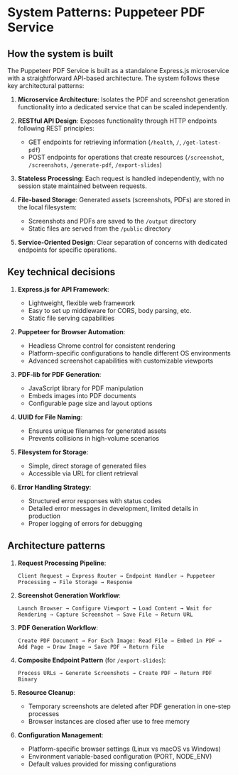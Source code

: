 # System Patterns: Puppeteer PDF Service

## How the system is built

The Puppeteer PDF Service is built as a standalone Express.js microservice with a straightforward API-based architecture. The system follows these key architectural patterns:

1. **Microservice Architecture**: Isolates the PDF and screenshot generation functionality into a dedicated service that can be scaled independently.

2. **RESTful API Design**: Exposes functionality through HTTP endpoints following REST principles:
   - GET endpoints for retrieving information (`/health`, `/`, `/get-latest-pdf`)
   - POST endpoints for operations that create resources (`/screenshot`, `/screenshots`, `/generate-pdf`, `/export-slides`)

3. **Stateless Processing**: Each request is handled independently, with no session state maintained between requests.

4. **File-based Storage**: Generated assets (screenshots, PDFs) are stored in the local filesystem:
   - Screenshots and PDFs are saved to the `/output` directory
   - Static files are served from the `/public` directory

5. **Service-Oriented Design**: Clear separation of concerns with dedicated endpoints for specific operations.

## Key technical decisions

1. **Express.js for API Framework**:
   - Lightweight, flexible web framework
   - Easy to set up middleware for CORS, body parsing, etc.
   - Static file serving capabilities

2. **Puppeteer for Browser Automation**:
   - Headless Chrome control for consistent rendering
   - Platform-specific configurations to handle different OS environments
   - Advanced screenshot capabilities with customizable viewports

3. **PDF-lib for PDF Generation**:
   - JavaScript library for PDF manipulation
   - Embeds images into PDF documents
   - Configurable page size and layout options

4. **UUID for File Naming**:
   - Ensures unique filenames for generated assets
   - Prevents collisions in high-volume scenarios

5. **Filesystem for Storage**:
   - Simple, direct storage of generated files
   - Accessible via URL for client retrieval

6. **Error Handling Strategy**:
   - Structured error responses with status codes
   - Detailed error messages in development, limited details in production
   - Proper logging of errors for debugging

## Architecture patterns

1. **Request Processing Pipeline**:
   ```
   Client Request → Express Router → Endpoint Handler → Puppeteer Processing → File Storage → Response
   ```

2. **Screenshot Generation Workflow**:
   ```
   Launch Browser → Configure Viewport → Load Content → Wait for Rendering → Capture Screenshot → Save File → Return URL
   ```

3. **PDF Generation Workflow**:
   ```
   Create PDF Document → For Each Image: Read File → Embed in PDF → Add Page → Draw Image → Save PDF → Return File
   ```

4. **Composite Endpoint Pattern** (for `/export-slides`):
   ```
   Process URLs → Generate Screenshots → Create PDF → Return PDF Binary
   ```

5. **Resource Cleanup**:
   - Temporary screenshots are deleted after PDF generation in one-step processes
   - Browser instances are closed after use to free memory

6. **Configuration Management**:
   - Platform-specific browser settings (Linux vs macOS vs Windows)
   - Environment variable-based configuration (PORT, NODE_ENV)
   - Default values provided for missing configurations
